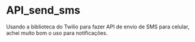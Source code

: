 # API_send_sms
 
Usando a biblioteca do Twilio para fazer API de envio de SMS para celular, achei muito bom o uso para notificações.
